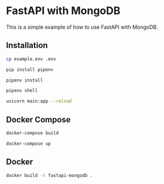 <!-- Generate Readme for fastapi appication with mongo db using pipenv -->

# FastAPI with MongoDB

This is a simple example of how to use FastAPI with MongoDB.

## Installation

<!-- copy example env file -->

```bash
cp example.env .env
```

<!-- install pipenv -->

```bash
pip install pipenv
```

<!-- install dependencies -->

```bash
pipenv install
```

<!-- activate virtual environment -->

```bash
pipenv shell
```

<!-- run application -->

```bash
uvicorn main:app --reload
```

## Docker Compose

<!-- build docker image -->

```bash
docker-compose build
```

<!-- run docker container -->

```bash
docker-compose up
```

## Docker

<!-- build docker image -->

```bash
docker build -t fastapi-mongodb .
```

